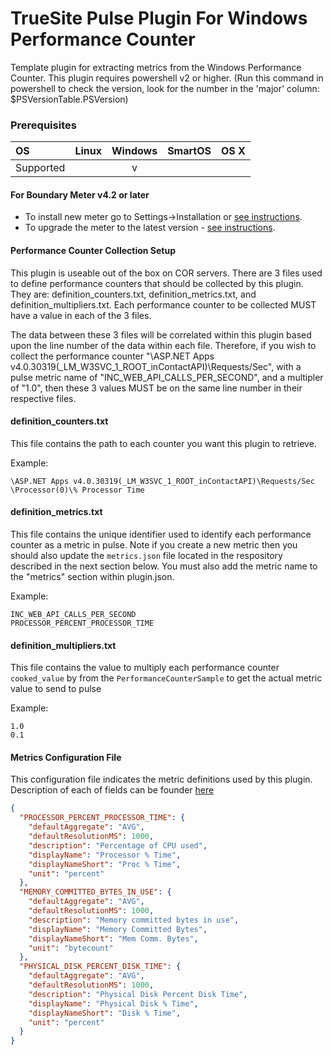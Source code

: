 # TrueSite Pulse Plugin For Windows Performance Counter

Template plugin for extracting metrics from the Windows Performance Counter.
This plugin requires powershell v2 or higher. (Run this command in powershell to check the version, look for the number in the 'major' column: $PSVersionTable.PSVersion)

### Prerequisites

|     OS    | Linux | Windows | SmartOS | OS X |
|:----------|:-----:|:-------:|:-------:|:----:|
| Supported |       |    v    |         |      |


#### For Boundary Meter v4.2 or later

- To install new meter go to Settings->Installation or [see instructions](https://help.boundary.com/hc/en-us/sections/200634331-Installation).
- To upgrade the meter to the latest version - [see instructions](https://help.boundary.com/hc/en-us/articles/201573102-Upgrading-the-Boundary-Meter).

#### Performance Counter Collection Setup

This plugin is useable out of the box on COR servers. There are 3 files used to define performance counters that should be collected by this plugin. They are: definition_counters.txt, definition_metrics.txt, and definition_multipliers.txt.  Each performance counter to be collected MUST have a value in each of the 3 files.

The data between these 3 files will be correlated within this plugin based upon the line number of the data within each file. Therefore, if you wish to collect the performance counter "\ASP.NET Apps v4.0.30319(_LM_W3SVC_1_ROOT_inContactAPI)\Requests/Sec", with a pulse metric name of "INC_WEB_API_CALLS_PER_SECOND", and a multipler of "1.0", then these 3 values MUST be on the same line number in their respective files.

#### definition_counters.txt

This file contains the path to each counter you want this plugin to retrieve.

Example:
```
\ASP.NET Apps v4.0.30319(_LM_W3SVC_1_ROOT_inContactAPI)\Requests/Sec
\Processor(0)\% Processor Time
```

#### definition_metrics.txt

This file contains the unique identifier used to identify each performance counter as a metric in pulse. Note if you create a new metric then you should also update the `metrics.json` file located in the respository described in the next section below.  You must also add the metric name to the "metrics" section within plugin.json.

Example:
```
INC_WEB_API_CALLS_PER_SECOND
PROCESSOR_PERCENT_PROCESSOR_TIME
```

#### definition_multipliers.txt

This file contains the value to multiply each performance counter `cooked_value` by from the `PerformanceCounterSample` to get the actual metric value to send to pulse

Example:
```
1.0
0.1
```

#### Metrics Configuration File

This configuration file indicates the metric definitions used by this plugin. Description of each of fields can be founder [here](http://premium-documentation.boundary.com/v1/post/metrics)

```json
{
  "PROCESSOR_PERCENT_PROCESSOR_TIME": {
    "defaultAggregate": "AVG",
    "defaultResolutionMS": 1000,
    "description": "Percentage of CPU used",
    "displayName": "Processor % Time",
    "displayNameShort": "Proc % Time",
    "unit": "percent"
  },
  "MEMORY_COMMITTED_BYTES_IN_USE": {
    "defaultAggregate": "AVG",
    "defaultResolutionMS": 1000,
    "description": "Memory committed bytes in use",
    "displayName": "Memory Committed Bytes",
    "displayNameShort": "Mem Comm. Bytes",
    "unit": "bytecount"
  },
  "PHYSICAL_DISK_PERCENT_DISK_TIME": {
    "defaultAggregate": "AVG",
    "defaultResolutionMS": 1000,
    "description": "Physical Disk Percent Disk Time",
    "displayName": "Physical Disk % Time",
    "displayNameShort": "Disk % Time",
    "unit": "percent"
  }
}
```

